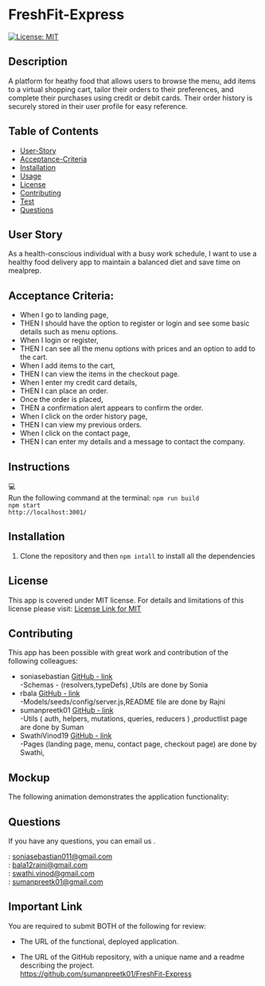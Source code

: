# FreshFit-Express

[![License: MIT](https://img.shields.io/badge/License-MIT-lightblue.svg)](https://opensource.org/licenses/MIT)

## Description
A platform for heathy food that allows users to browse the menu, add items to a virtual shopping cart, tailor their orders to their preferences, and complete their purchases using credit or debit cards. Their order history is securely stored in their user profile for easy reference.


## Table of Contents
- [User-Story](#user-story)
- [Acceptance-Criteria](#acceptance-criteria)
- [Installation](#installation)
- [Usage](#usage)
- [License](#license)
- [Contributing](#contributing)
- [Test](#test)
- [Questions](#questions)

## User Story
As a health-conscious individual with a busy work schedule, I want to use a healthy food delivery app to maintain a balanced diet and save time on mealprep.

## Acceptance Criteria:
- When I go to landing page,
- THEN I should have the option to register or login and see some basic details such as menu options.
- When I login or register, 
- THEN I can see all the menu options with prices and an option to add to the cart.
- When I add items to the cart,
- THEN I can view the items in the checkout page.
- When I enter my credit card details,
- THEN I can place an order.
- Once the order is placed,
- THEN a confirmation alert appears to confirm the order.
- When I click on the order history page,
- THEN I can view my previous orders.
- When I click on the contact page, 
- THEN I can enter my details and a message to contact the company.

## Instructions
💻   
Run the following command at the terminal:
`npm run build` <br>
`npm start` <br>
`http://localhost:3001/`

## Installation
1. Clone the repository and then 
`npm intall` to install all the dependencies 

## License
This app is covered under MIT license. For details and limitations of this license please visit:
[License Link for MIT](https://opensource.org/licenses/MIT)

## Contributing
This app has been possible with great work and contribution of the following colleagues:<br>
- soniasebastian [GitHub - link](https://github.com/soniasebastian)<br>-Schemas - (resolvers,typeDefs) ,Utils are done by Sonia
-  rbala [GitHub - link](https://github.com/rbala16)<br>-Models/seeds/config/server.js,README file  are done by Rajni
- sumanpreetk01 [GitHub - link](https://github.com/sumanpreetk01)<br>-Utils ( auth, helpers, mutations, queries, reducers ) ,productlist page are done  by    Suman<br>
-  SwathiVinod19 [GitHub - link](https://github.com/SwathiVinod19)<br>-Pages (landing page, menu, contact page, checkout page) are done by Swathi,<br>


## Mockup
The following animation demonstrates the application functionality:

## Questions
If you have any questions, you can email us .<br>

  : <soniasebastian011@gmail.com><br>
  : <bala12rajni@gmail.com><br>
  : <swathi.vinod@gmail.com><br>
  : <sumanpreetk01@gmail.com>

   ## Important Link

You are required to submit BOTH of the following for review:

* The URL of the functional, deployed application.<br>


* The URL of the GitHub repository, with a unique name and a readme describing the project.<br>
https://github.com/sumanpreetk01/FreshFit-Express<br>


